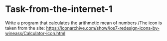 # Task-from-the-internet-1
Write a program that calculates the arithmetic mean of numbers
/The icon is taken from the site: https://iconarchive.com/show/ios7-redesign-icons-by-wineass/Calculator-icon.html
